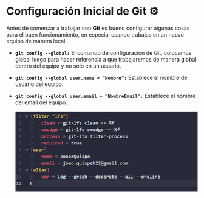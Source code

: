 # Configuración Inicial de Git :gear:

Antes de comenzar a trabajar con **Git** es bueno configurar algunas cosas para el buen funcionamiento, en especial cuando trabajas en un nuevo equipo de manera local.

- **`git config --global:`** El comando de configuración de Git, colocamos global luego para hacer referencia a que trabajaremos de manera global dentro del equipo y no solo en un usuario.

- **`git config --global user.name + "Nombre":`** Establece el nombre de usuario del equipo.

- **`git config --global user.email + "NombreEmail":`** Establece el nombre del email del equipo.  
<br><img src="Images/Configuracion Git/git_config.png">
